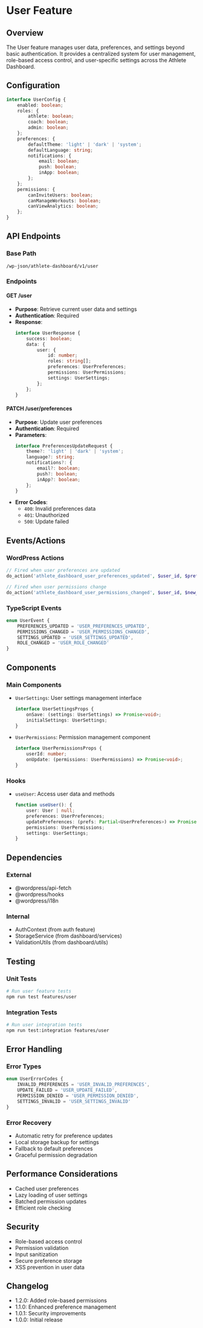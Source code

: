 # User Feature

## Overview
The User feature manages user data, preferences, and settings beyond basic authentication. It provides a centralized system for user management, role-based access control, and user-specific settings across the Athlete Dashboard.

## Configuration
```typescript
interface UserConfig {
    enabled: boolean;
    roles: {
        athlete: boolean;
        coach: boolean;
        admin: boolean;
    };
    preferences: {
        defaultTheme: 'light' | 'dark' | 'system';
        defaultLanguage: string;
        notifications: {
            email: boolean;
            push: boolean;
            inApp: boolean;
        };
    };
    permissions: {
        canInviteUsers: boolean;
        canManageWorkouts: boolean;
        canViewAnalytics: boolean;
    };
}
```

## API Endpoints

### Base Path
```
/wp-json/athlete-dashboard/v1/user
```

### Endpoints

#### GET /user
- **Purpose**: Retrieve current user data and settings
- **Authentication**: Required
- **Response**:
  ```typescript
  interface UserResponse {
      success: boolean;
      data: {
          user: {
              id: number;
              roles: string[];
              preferences: UserPreferences;
              permissions: UserPermissions;
              settings: UserSettings;
          };
      };
  }
  ```

#### PATCH /user/preferences
- **Purpose**: Update user preferences
- **Authentication**: Required
- **Parameters**:
  ```typescript
  interface PreferencesUpdateRequest {
      theme?: 'light' | 'dark' | 'system';
      language?: string;
      notifications?: {
          email?: boolean;
          push?: boolean;
          inApp?: boolean;
      };
  }
  ```
- **Error Codes**:
  - `400`: Invalid preferences data
  - `401`: Unauthorized
  - `500`: Update failed

## Events/Actions

### WordPress Actions
```php
// Fired when user preferences are updated
do_action('athlete_dashboard_user_preferences_updated', $user_id, $preferences);

// Fired when user permissions change
do_action('athlete_dashboard_user_permissions_changed', $user_id, $new_permissions);
```

### TypeScript Events
```typescript
enum UserEvent {
    PREFERENCES_UPDATED = 'USER_PREFERENCES_UPDATED',
    PERMISSIONS_CHANGED = 'USER_PERMISSIONS_CHANGED',
    SETTINGS_UPDATED = 'USER_SETTINGS_UPDATED',
    ROLE_CHANGED = 'USER_ROLE_CHANGED'
}
```

## Components

### Main Components
- `UserSettings`: User settings management interface
  ```typescript
  interface UserSettingsProps {
      onSave: (settings: UserSettings) => Promise<void>;
      initialSettings: UserSettings;
  }
  ```
- `UserPermissions`: Permission management component
  ```typescript
  interface UserPermissionsProps {
      userId: number;
      onUpdate: (permissions: UserPermissions) => Promise<void>;
  }
  ```

### Hooks
- `useUser`: Access user data and methods
  ```typescript
  function useUser(): {
      user: User | null;
      preferences: UserPreferences;
      updatePreferences: (prefs: Partial<UserPreferences>) => Promise<void>;
      permissions: UserPermissions;
      settings: UserSettings;
  }
  ```

## Dependencies

### External
- @wordpress/api-fetch
- @wordpress/hooks
- @wordpress/i18n

### Internal
- AuthContext (from auth feature)
- StorageService (from dashboard/services)
- ValidationUtils (from dashboard/utils)

## Testing

### Unit Tests
```bash
# Run user feature tests
npm run test features/user
```

### Integration Tests
```bash
# Run user integration tests
npm run test:integration features/user
```

## Error Handling

### Error Types
```typescript
enum UserErrorCodes {
    INVALID_PREFERENCES = 'USER_INVALID_PREFERENCES',
    UPDATE_FAILED = 'USER_UPDATE_FAILED',
    PERMISSION_DENIED = 'USER_PERMISSION_DENIED',
    SETTINGS_INVALID = 'USER_SETTINGS_INVALID'
}
```

### Error Recovery
- Automatic retry for preference updates
- Local storage backup for settings
- Fallback to default preferences
- Graceful permission degradation

## Performance Considerations
- Cached user preferences
- Lazy loading of user settings
- Batched permission updates
- Efficient role checking

## Security
- Role-based access control
- Permission validation
- Input sanitization
- Secure preference storage
- XSS prevention in user data

## Changelog
- 1.2.0: Added role-based permissions
- 1.1.0: Enhanced preference management
- 1.0.1: Security improvements
- 1.0.0: Initial release
``` 